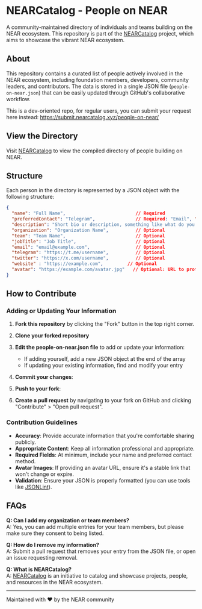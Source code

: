 # NEARCatalog - People on NEAR

A community-maintained directory of individuals and teams building on the NEAR ecosystem. This repository is part of the [NEARCatalog](https://nearcatalog.xyz) project, which aims to showcase the vibrant NEAR ecosystem.

## About

This repository contains a curated list of people actively involved in the NEAR ecosystem, including foundation members, developers, community leaders, and contributors. The data is stored in a single JSON file (`people-on-near.json`) that can be easily updated through GitHub's collaborative workflow.

This is a dev-oriented repo, for regular users, you can submit your request here instead:  https://submit.nearcatalog.xyz/people-on-near/

## View the Directory

Visit [NEARCatalog](https://nearcatalog.xyz/people) to view the compiled directory of people building on NEAR.

## Structure

Each person in the directory is represented by a JSON object with the following structure:

```json
{
  "name": "Full Name",                          // Required
  "preferredContact": "Telegram",               // Required: "Email", "Telegram", "X", etc.
  "description": "Short bio or description, something like what do you do, reason to contact you...",    // Required
  "organization": "Organization Name",          // Optional
  "team": "Team Name",                          // Optional
  "jobTitle": "Job Title",                      // Optional
  "email": "email@example.com",                 // Optional
  "telegram": "https://t.me/username",          // Optional
  "twitter": "https://x.com/username",          // Optional
  "website" : "https://example.com",         // Optional
  "avatar": "https://example.com/avatar.jpg"   // Optional: URL to profile image
}
```

## How to Contribute

### Adding or Updating Your Information

1. **Fork this repository** by clicking the "Fork" button in the top right corner.

2. **Clone your forked repository** 

3. **Edit the people-on-near.json file** to add or update your information:
   - If adding yourself, add a new JSON object at the end of the array
   - If updating your existing information, find and modify your entry

4. **Commit your changes**:

5. **Push to your fork**:

6. **Create a pull request** by navigating to your fork on GitHub and clicking "Contribute" > "Open pull request".

### Contribution Guidelines

- **Accuracy**: Provide accurate information that you're comfortable sharing publicly.
- **Appropriate Content**: Keep all information professional and appropriate.
- **Required Fields**: At minimum, include your name and preferred contact method.
- **Avatar Images**: If providing an avatar URL, ensure it's a stable link that won't change or expire.
- **Validation**: Ensure your JSON is properly formatted (you can use tools like [JSONLint](https://jsonlint.com/)).

## FAQs

**Q: Can I add my organization or team members?**  
A: Yes, you can add multiple entries for your team members, but please make sure they consent to being listed.

**Q: How do I remove my information?**  
A: Submit a pull request that removes your entry from the JSON file, or open an issue requesting removal.

**Q: What is NEARCatalog?**  
A: [NEARCatalog](https://nearcatalog.xyz) is an initiative to catalog and showcase projects, people, and resources in the NEAR ecosystem.

---

Maintained with ❤️ by the NEAR community